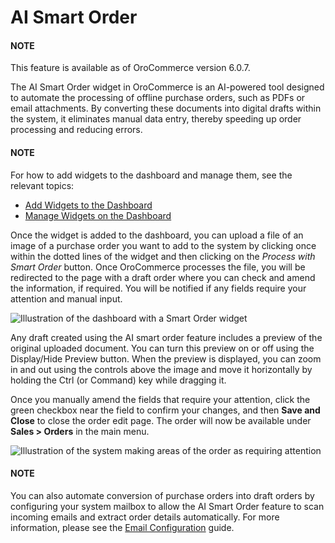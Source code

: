 <a id="user-guide-dashboards-widgets"></a>

# AI Smart Order

#### NOTE
This feature is available as of OroCommerce version 6.0.7.

The AI Smart Order widget in OroCommerce is an AI-powered tool designed to automate the processing of offline purchase orders, such as PDFs or email attachments. By converting these documents into digital drafts within the system, it eliminates manual data entry, thereby speeding up order processing and reducing errors.

#### NOTE
For how to add widgets to the dashboard and manage them, see the relevant topics:

* [Add Widgets to the Dashboard](index.md#user-guide-business-intelligence-widgets-add)
* [Manage Widgets on the Dashboard](index.md#user-guide-business-intelligence-widgets-manage)

Once the widget is added to the dashboard, you can upload a file of an image of a purchase order you want to add to the system by clicking once within the dotted lines of the widget and then clicking on the *Process with Smart Order* button. Once OroCommerce processes the file, you will be redirected to the page with a draft order where you can check and amend the information, if required. You will be notified if any fields require your attention and manual input.

![Illustration of the dashboard with a Smart Order widget](user/img/concept-guides/ai/ai-smart-order-flow.png)

Any draft created using the AI smart order feature includes a preview of the original uploaded document. You can turn this preview on or off using the Display/Hide Preview button. When the preview is displayed, you can zoom in and out using the controls above the image and move it horizontally by holding the Ctrl (or Command) key while dragging it.

Once you manually amend the fields that require your attention, click the green checkbox near the field to confirm your changes, and then **Save and Close** to close the order edit page. The order will now be available under **Sales > Orders** in the main menu.

![Illustration of the system making areas of the order as requiring attention](user/img/concept-guides/ai/ai-smart-order-manual-update.png)

#### NOTE
You can also automate conversion of purchase orders into draft orders by configuring your system mailbox to allow the AI Smart Order feature to scan incoming emails and extract order details automatically. For more information, please see the [Email Configuration](../../system/configuration/system/general-setup/global-email.md#admin-configuration-system-mailboxes) guide.
